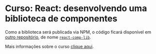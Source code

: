 # Curso: React: desenvolvendo uma biblioteca de componentes

Como a biblioteca será publicada via NPM, o código ficará disponível em [outro repositório](https://github.com/vanribeiro/react-comp-lib), de nome [`react-comp-lib`](https://github.com/vanribeiro/react-comp-lib). 

Mais informações sobre o curso [clique aqui](https://cursos.alura.com.br/course/react-desenvolvendo-biblioteca-componentes).